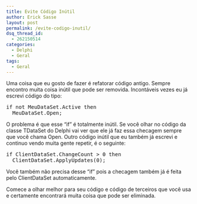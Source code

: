 ```yaml
---
title: Evite Código Inútil
author: Erick Sasse
layout: post
permalink: /evite-codigo-inutil/
dsq_thread_id:
  - 262150514
categories:
  - Delphi
  - Geral
tags:
  - Geral
---
```

Uma coisa que eu gosto de fazer é refatorar código antigo. Sempre encontro muita coisa inútil que pode ser removida. Incontáveis vezes eu já escrevi código do tipo:

<pre class="wp-code-highlight prettyprint">if not MeuDataSet.Active then
  MeuDataSet.Open;</pre>

O problema é que esse &#8220;if&#8221; é totalmente inútil. Se você olhar no código da classe TDataSet do Delphi vai ver que ele já faz essa checagem sempre que você chama Open. Outro código inútil que eu também já escrevi e continuo vendo muita gente repetir, é o seguinte:

<pre class="wp-code-highlight prettyprint">if ClientDataSet.ChangeCount &gt; 0 then
  ClientDataSet.ApplyUpdates(0);</pre>

Você também não precisa desse &#8220;if&#8221; pois a checagem também já é feita pelo ClientDataSet automaticamente.

Comece a olhar melhor para seu código e código de terceiros que você usa e certamente encontrará muita coisa que pode ser eliminada.
